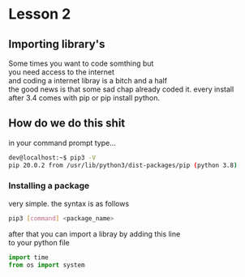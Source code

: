 # Lesson 2

## Importing library's
Some times you want to code somthing but \
you need access to the internet \
and coding a internet libray is a bitch and a half \
the good news is that some sad chap already coded it. every install \
after 3.4 comes with pip or pip install python. 
## How do we do this shit

in your command prompt type...
```bash
dev@localhost:~$ pip3 -V
pip 20.0.2 from /usr/lib/python3/dist-packages/pip (python 3.8)
```
### Installing a package
very simple. the syntax is as follows
```bash
pip3 [command] <package_name>
```

after that you can import a libray by adding this line \
to your python file
```python
import time
from os import system
```
